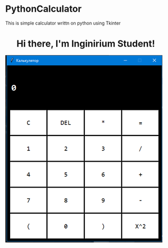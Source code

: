 # PythonCalculator
This is simple calculator writtn on python using Tkinter

<h1 align= "center">Hi there, I'm <a"https://inginirium.ru/">Inginirium Student!</a> </h1>

<img widht=50%, height=50%, src="2023-02-25_16-25-03.png"/>
